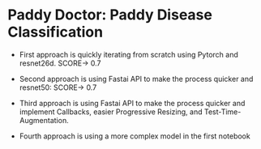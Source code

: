 # Paddy Doctor: Paddy Disease Classification

-    First approach is quickly iterating from scratch using Pytorch and resnet26d. SCORE-> 0.7 

-    Second approach is using Fastai API to make the process quicker and resnet50: SCORE-> 0.7 

-    Third approach is using Fastai API to make the process quicker and implement Callbacks, easier        Progressive Resizing, and Test-Time-Augmentation.

-    Fourth approach is using a more complex model in the first notebook


